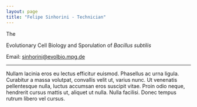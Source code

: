 ```yaml
---
layout: page
title: "Felipe Sinhorini - Technician"
---
```


The

Evolutionary Cell Biology and Sporulation of _Bacillus subtilis_

Email: sinhorini@evolbio.mpg.de

---

Nullam lacinia eros eu lectus efficitur euismod. Phasellus ac urna ligula. Curabitur a massa volutpat, convallis velit ut, varius nunc. Ut venenatis pellentesque nulla, luctus accumsan eros suscipit vitae. Proin odio neque, hendrerit cursus mattis ut, aliquet ut nulla. Nulla facilisi. Donec tempus rutrum libero vel cursus.
